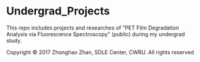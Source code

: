 # Undergrad_Projects
This repo includes projects and researches of "PET Film Degradation Analysis via Fluorescence Spectroscopy" (public) during my undergrad study.

Copyright © 2017 Zhonghao Zhan, SDLE Center, CWRU. All rights reserved
